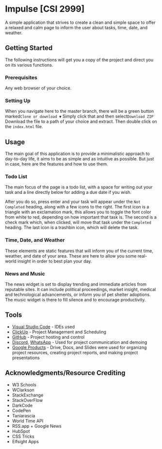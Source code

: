 # Impulse [CSI 2999]
A simple application that strives to create a clean and simple space to offer a relaxed and calm page to inform the user about tasks, time, date, and weather.

## Getting Started

The following instructions will get you a copy of the project and direct you on its various functions.

### Prerequisites

Any web browser of your choice.

### Setting Up

When you navigate here to the master branch, there will be a green button marked```Clone or download ▼``` Simply click that and then select```Download ZIP``` Download the file to a path of your choice and extract. Then double click on the ```index.html``` file.

## Usage

The main goal of this application is to provide a minimalistic approach to day-to-day life, it aims to be as simple and as intuitive as possible. But just in case, here are the features and how to use them.

### Todo List

The main focus of the page is a todo list, with a space for writing out your task and a line directly below for adding a due date if you wish.

After you do so, press enter and your task will appear under the ```Not Completed``` heading, along with a few icons to the right. The first icon is a triangle with an exclamation mark, this allows you to toggle the font color from white to red, depending on how important that task is. The second is a check mark which, when clicked, will move that task under the ```Completed``` heading. The last icon is a trashbin icon, which will delete the task.

### Time, Date, and Weather

These elements are static features that will inform you of the current time, weather, and date of your area. These are here to allow you some real-world insight in order to best plan your day.

### News and Music

The news widget is set to display trending and immediate articles from reputable sites. It can include political proceedings, market insight, medical and technological advancements, or inform you of pet shelter adoptions. The music widget is there to fill silence and to encourage productivity.


## Tools

* [Visual Studio Code](https://code.visualstudio.com/) - IDEs used
* [ClickUp](https://clickup.com/) - Project Management and Scheduling
* [GitHub](https://github.com/) - Project hosting and control
* [Discord](https://discord.com/), [WhatsApp](https://whatsapp.com/) - Used for project communication and demoing
* [Google Products](https://google.com/) - Drive, Docs, and Slides were used for organizng project resources, creating project reports, and making project presentations

## Acknowledgments/Resource Crediting

* W3 Schools
* WClarkson
* StackExchange
* StackOverFlow
* DarkCode
* CodePen
* Taniarascia
* World Time API
* RSS.app + Google News
* HubSpot
* CSS Tricks
* Elfsight Apps
